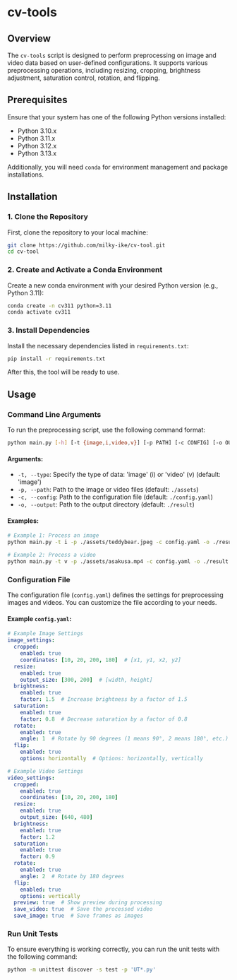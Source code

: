 # cv-tools

## Overview
The `cv-tools` script is designed to perform preprocessing on image and video data based on user-defined configurations.
It supports various preprocessing operations, including resizing, cropping, brightness adjustment, saturation control, rotation, and flipping.

## Prerequisites
Ensure that your system has one of the following Python versions installed:
- Python 3.10.x
- Python 3.11.x
- Python 3.12.x
- Python 3.13.x

Additionally, you will need `conda` for environment management and package installations.

## Installation

### 1. Clone the Repository
First, clone the repository to your local machine:
```bash
git clone https://github.com/milky-ike/cv-tool.git
cd cv-tool
```

### 2. Create and Activate a Conda Environment
Create a new conda environment with your desired Python version (e.g., Python 3.11):
```bash
conda create -n cv311 python=3.11
conda activate cv311
```

### 3. Install Dependencies
Install the necessary dependencies listed in `requirements.txt`:
```bash
pip install -r requirements.txt
```

After this, the tool will be ready to use.

## Usage

### Command Line Arguments
To run the preprocessing script, use the following command format:
```bash
python main.py [-h] [-t {image,i,video,v}] [-p PATH] [-c CONFIG] [-o OUTPUT]
```

#### Arguments:
- `-t, --type`: Specify the type of data: 'image' (i) or 'video' (v) (default: 'image')
- `-p, --path`: Path to the image or video files (default: `./assets`)
- `-c, --config`: Path to the configuration file (default: `./config.yaml`)
- `-o, --output`: Path to the output directory (default: `./result`)

#### Examples:
```bash
# Example 1: Process an image
python main.py -t i -p ./assets/teddybear.jpeg -c config.yaml -o ./result

# Example 2: Process a video
python main.py -t v -p ./assets/asakusa.mp4 -c config.yaml -o ./result
```

### Configuration File
The configuration file (`config.yaml`) defines the settings for preprocessing images and videos.
You can customize the file according to your needs.

#### Example `config.yaml`:
```yaml
# Example Image Settings
image_settings:
  cropped:
    enabled: true
    coordinates: [10, 20, 200, 180]  # [x1, y1, x2, y2]
  resize:
    enabled: true
    output_size: [300, 200]  # [width, height]
  brightness:
    enabled: true
    factor: 1.5  # Increase brightness by a factor of 1.5
  saturation:
    enabled: true
    factor: 0.8  # Decrease saturation by a factor of 0.8
  rotate:
    enabled: true
    angle: 1  # Rotate by 90 degrees (1 means 90°, 2 means 180°, etc.)
  flip:
    enabled: true
    options: horizontally  # Options: horizontally, vertically

# Example Video Settings
video_settings:
  cropped:
    enabled: true
    coordinates: [10, 20, 200, 180]
  resize:
    enabled: true
    output_size: [640, 480]
  brightness:
    enabled: true
    factor: 1.2
  saturation:
    enabled: true
    factor: 0.9
  rotate:
    enabled: true
    angle: 2  # Rotate by 180 degrees
  flip:
    enabled: true
    options: vertically
  preview: true  # Show preview during processing
  save_video: true  # Save the processed video
  save_image: true  # Save frames as images
```

### Run Unit Tests
To ensure everything is working correctly, you can run the unit tests with the following command:
```bash
python -m unittest discover -s test -p 'UT*.py'
```